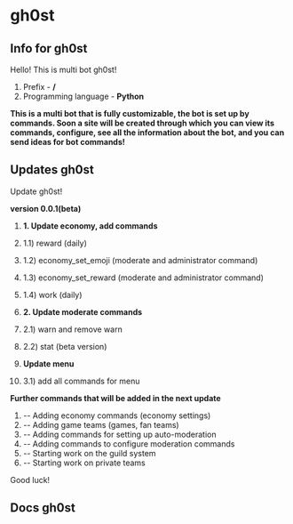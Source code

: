 # gh0st
## Info for gh0st
Hello!
This is multi bot gh0st!

1. Prefix - **/**
2. Programming language - **Python**

**This is a multi bot that is fully customizable, the bot is set up by commands. Soon a site will be created through which you can view its commands, configure, see all the information about the bot, and you can send ideas for bot commands!**

## Updates gh0st

Update gh0st!

**version 0.0.1(beta)**


1. **1. Update economy, add commands**
2.   1.1) reward (daily)
3.   1.2) economy_set_emoji (moderate and administrator command)
4.   1.3) economy_set_reward (moderate and administrator command)
5.   1.4) work (daily)
    
    
1. **2. Update moderate commands**
2.  2.1) warn and remove warn
3.  2.2) stat (beta version)


3. **Update menu**
4. 3.1) add all commands for menu

**Further commands that will be added in the next update**

   1. -- Adding economy commands (economy settings)
   2. -- Adding game teams (games, fan teams)
   3. -- Adding commands for setting up auto-moderation
   4. -- Adding commands to configure moderation commands
   5. -- Starting work on the guild system
   6. -- Starting work on private teams

Good luck!

## Docs gh0st




